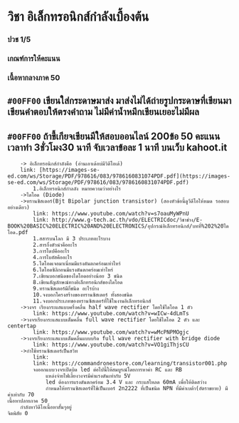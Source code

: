 # วิชา อิเล็กทรอนิกส์กำลังเบื้องต้น <br />
### ปวช 1/5 <br />
### เกณฑ์การให้คะแนน <br />
 ### เนื้อหากลางภาค 50 <br />
## `#00FF00`	เขียนใส่กระดาษมาส่ง มาส่งไม่ได้ถ่ายรูปกระดาษที่เขียนมา เขียนคำตอบให้ตรงคำถาม ไม่มีค่าน้ำหมึกเขียนเยอะไม่มีผล <br />
## `#00FF00`	ถ้าขี้เกียจเขียนมีให้สอบออนไลน์ 200ข้อ 50 คะแนน  เวลาทำ 3ชั่วโมง30 นาที จับเวลาข้อละ 1 นาที บนเว็บ kahoot.it <br />
		-> อิเล็กทรอนิกส์กำลังคือ (อ่านเอาเด้อบ่มีวิดีโอเด้)
		link: [https://images-se-ed.com/ws/Storage/PDF/978616/083/9786160831074PDF.pdf](https://images-se-ed.com/ws/Storage/PDF/978616/083/9786160831074PDF.pdf)
			1.อิเล็กทรอนิกส์กำลลัง หมายความว่าอย่างไร
		->ไดโอด (Diode)
		->ทรานซิสเตอร์(Bjt Bipolar junction transistor) (สองหัวข้อนี้ดูวีดีโอให้หมด รอสอบอย่างเดียว)
			link: https://www.youtube.com/watch?v=s7oauMyWPnU
			link: http://www.g-tech.ac.th/vdo/ELECTRICdoc/วิชาช่าง/E-BOOK%20BASIC%20ELECTRIC%20AND%20ELECTRONICS/อุปกรณ์อิเล็กทรอนิกส์/บทที่%202%20ไดโอด.pdf
			1.สสารบนโลก มี 3 ประเภทอะไรบาง
			2.สารกึ่งตัวนำคืออะไร
			3.การโดปคืออะไร
			4.การไบอัสคืออะไร
			5.ไดโอดเจอมาเนี่ยมมีแรงดันตกคร่อมเท่าไหร่
			6.ไดโอดซิลิกอนมีแรงดันตกคร่อมเท่าไหร่
			7.เขียนบอกชนิดของไดโอดอย่างน้อย 3 ชนิด
			8.เขียนสัญลักษณ์ทางอิเล็กทรอนิกส์ของไดโอด
			9.ทรานซิสเตอร์มีกี่ชนิด อะไรบ้าง
			10.จงบอกโครงสร้างของทรานซิสเตอร์ ทั้งสองชนิด
			11.จงบอกประเภทของทรานซิสเตอร์ที่ใช้ในงานอิเล็กทรอนิกส์
		->วงจร เรียงกระแสแบบครึ่งคลื่น half wave rectifier โดยใช้ไดโอด 1 ตัว
			link: https://www.youtube.com/watch?v=wICw-4dLmTs
		->วงจรเรียงกระแสแบบเต็มคลื่น full wave rectifier โดยใช้ไดโอด 2 ตัว และ centertap 
			link: https://www.youtube.com/watch?v=wMcPNPMOgjc
		->วงจรเรียงกระแสแบบเต็มคลื่นแบบบริด full wave rectifier with bridge diode
			link: https://www.youtube.com/watch?v=VO1giThjsCU
		->กำใช้ทรานซิสเตอร์เป็นสวิท
			link:
			link: https://commandronestore.com/learning/transistor001.php
			จงออกแบบวงจรเปิดบิด led ต่อไปนี้ให้สมบูรณ์โดยการหาค่า RC และ RB
				แหล่งจ่ายไฟเลี้ยงวงจรมีค่าแรงดันเท่ากับ 5V 
				led ต้องการแรงดันตกคร่อม 3.4 V และ กระแสโหลด 60mA เพื่อให้ติดสว่าง
				กำหนดให้ทรานซิสเตอร์ที่ใช้เป็นเบอร์ 2n2222 ที่เป็นชนิด NPN ที่มีค่าเบต้า(อัตราขยาย) มีค่าเท่ากับ 70
	เนื้อหาปลายภาค 50
		กำลังหาวิดีโอเนื้อหาสั้นๆอยู่
	จิตพิสัย 0

